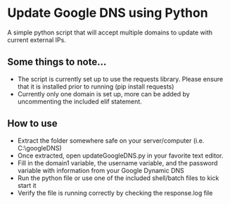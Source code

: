 # Update Google DNS using Python
A simple python script that will accept multiple domains to update with current external IPs. 

## Some things to note...
- The script is currently set up to use the requests library. Please ensure that it is installed prior to running (pip install requests)
- Currently only one domain is set up, more can be added by uncommenting the included elif statement.

## How to use
- Extract the folder somewhere safe on your server/computer (i.e. C:\googleDNS)
- Once extracted, open updateGoogleDNS.py in your favorite text editor.
- Fill in the domain1 variable, the username variable, and the password variable with information from your Google Dynamic DNS
- Run the python file or use one of the included shell/batch files to kick start it
- Verify the file is running correctly by checking the response.log file
